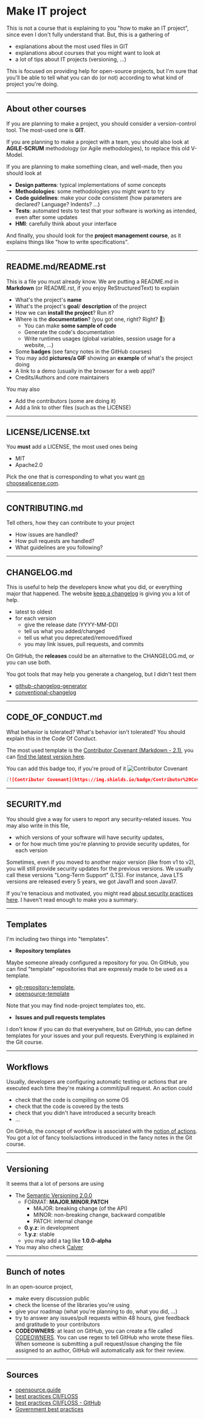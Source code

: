 # Make IT project

This is not a course that is explaining to you "how to make an IT project", since even I don't fully understand that. But, this is a gathering of

* explanations about the most used files in GIT
* explanations about courses that you might want to look at
* a lot of tips about IT projects (versioning, ...)

This is focused on providing help for open-source projects, but I'm sure that you'll be able to tell what you can do (or not) according to what kind of project you're doing.

<hr class="sl">

## About other courses

If you are planning to make a project, you should consider a version-control tool. The most-used one is **GIT**.

If you are planning to make a project with a team, you should also look at **AGILE-SCRUM** methodology (or Agile methodologies), to replace this old V-Model.

If you are planning to make something clean, and well-made, then you should look at 

* **Design patterns**: typical implementations of some concepts
* **Methodologies**: some methodologies you might want to try
* **Code guidelines**: make your code consistent (how parameters are declared? Language? Indents? ...)
* **Tests**: automated tests to test that your software is working as intended, even after some updates
* **HMI**: carefully think about your interface

And finally, you should look for the **project management course**, as it explains things like "how to write specifications".

<hr class="sr">

## README.md/README.rst

This is a file you must already know. We are putting a README.md in **Markdown** (or README.rst, if you enjoy ReStructuredText) to explain

* What's the project's **name**
* What's the project's **goal**/ **description** of the project
* How we can **install the project**? Run it?
* Where is the **documentation**? (you got one, right? Right? 🧐)
  * You can make **some sample of code**
  * Generate the code's documentation
  * Write runtimes usages (global variables, session usage for a website, ...)
* Some **badges** (see fancy notes in the GitHub courses)
* You may add **pictures/a GIF** showing an **example** of what's the project doing
* A link to a demo (usually in the browser for a web app)?
* Credits/Authors and core maintainers

You may also

* Add the contributors (some are doing it)
* Add a link to other files (such as the LICENSE)

<hr class="sl">

## LICENSE/LICENSE.txt

You **must** add a LICENSE, the most used ones being

* MIT
* Apache2.0

Pick the one that is corresponding to what you want [on choosealicense.com](https://choosealicense.com/).

<hr class="sr">

## CONTRIBUTING.md

Tell others, how they can contribute to your project

* How issues are handled?
* How pull requests are handled?
* What guidelines are you following?

<hr class="sl">

## CHANGELOG.md

This is useful to help the developers know what you did, or everything major that happened. The website [keep a changelog](https://keepachangelog.com/en/1.0.0/#how) is giving you a lot of help.

* latest to oldest
* for each version
  * give the release date (YYYY-MM-DD)
  * tell us what you added/changed
  * tell us what you deprecated/removed/fixed
  * you may link issues, pull requests, and commits

On GitHub, the **releases** could be an alternative to the CHANGELOG.md, or you can use both.

You got tools that may help you generate a changelog, but I didn't test them

* [github-changelog-generator](https://github.com/github-changelog-generator/github-changelog-generator)
* [conventional-changelog](https://github.com/conventional-changelog)

<hr class="sr">

## CODE_OF_CONDUCT.md

What behavior is tolerated? What's behavior isn't tolerated? You should explain this in the Code Of Conduct.

The most used template is the [Contributor Covenant (Markdown - 2.1)](https://www.contributor-covenant.org/version/2/1/code_of_conduct/code_of_conduct.md), you can [find the latest version here](https://www.contributor-covenant.org/).

You can add this badge too, if you're proud of it ![Contributor Covenant](https://img.shields.io/badge/Contributor%20Covenant-2.1-4baaaa.svg)

```markdown
[![Contributor Covenant](https://img.shields.io/badge/Contributor%20Covenant-2.1-4baaaa.svg)](CODE_OF_CONDUCT.md)
```

<hr class="sl">

## SECURITY.md

You should give a way for users to report any security-related issues. You may also write in this file, 

* which versions of your software will have security updates, 
* or for how much time you're planning to provide security updates, for each version

Sometimes, even if you moved to another major version (like from v1 to v2), you will still provide security updates for the previous versions. We usually call these versions "Long-Term Support" (LTS). For instance, Java LTS versions are released every 5 years, we got Java11 and soon Java17.

If you're tenacious and motivated, you might read [about security practices here](https://github.com/coreinfrastructure/best-practices-badge/blob/main/doc/security.md). I haven't read enough to make you a summary.

<hr class="sr">

## Templates

I'm including two things into "templates".

* **Repository templates**

Maybe someone already configured a repository for you. On GitHub, you can find "template" repositories that are expressly made to be used as a template. 

* [git-repository-template](https://github.com/misitebao/template-git-repository),
* [opensource-template](https://github.com/EmbarkStudios/opensource-template)

Note that you may find node-project templates too, etc.

* **Issues and pull requests templates**

I don't know if you can do that everywhere, but on GitHub, you can define templates for your issues and your pull requests. Everything is explained in the Git course.

<hr class="sl">

## Workflows

Usually, developers are configuring automatic testing or actions that are executed each time they're making a commit/pull request. An action could

* check that the code is compiling on some OS
* check that the code is covered by the tests
* check that you didn't have introduced a security breach
* ...

On GitHub, the concept of workflow is associated with the [notion of actions](https://fr.github.com/features/actions). You got a lot of fancy tools/actions introduced in the fancy notes in the Git course.

<hr class="sr">

## Versioning

It seems that a lot of persons are using

* The [Semantic Versioning 2.0.0](https://semver.org/)
  * FORMAT: **MAJOR.MINOR.PATCH**
    * MAJOR: breaking change (of the API)
    * MINOR: non-breaking change, backward compatible
    * PATCH: internal change
  * **0.y.z**: in development
  * **1.y.z**: stable
  * you may add a tag like **1.0.0-alpha**
* You may also check [Calver](https://calver.org/)

<hr class="sl">

## Bunch of notes

In an open-source project,

* make every discussion public
* check the license of the libraries you're using
* give your roadmap (what you're planning to do, what you did, ...)
* try to answer any issues/pull requests within 48 hours, give feedback and gratitude to your contributors
* **CODEOWNERS**: at least on GitHub, you can create a file called [CODEOWNERS](https://docs.github.com/en/github/creating-cloning-and-archiving-repositories/creating-a-repository-on-github/about-code-owners). You can use regex to tell GitHub who wrote these files. When someone is submitting a pull request/issue changing the file assigned to an author, GitHub will automatically ask for their review.

<hr class="sr">

## Sources

* [opensource.guide](https://opensource.guide/)
* [best practices CII/FLOSS](https://bestpractices.coreinfrastructure.org/fr)
* [best practices CII/FLOSS - GitHub](https://github.com/coreinfrastructure/best-practices-badge)
* [Government best practices](https://government.github.io/best-practices/)